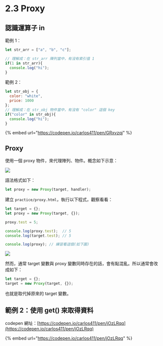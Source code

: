 # 2.3 Proxy

## 認識運算子 in

範例 1：

```javascript
let str_arr = ["a", "b", "c"];

// 理解成：在 str_arr 陣列當中，有沒有索引值 1
if(1 in str_arr){
  console.log("hi");
}
```

範例 2：

```javascript
let str_obj = {
  color: "white",
  price: 1000
};
// 理解成：在 str_obj 物件當中，有沒有 "color" 這個 key
if("color" in str_obj){
  console.log("hi");
}
```



{% embed url="https://codepen.io/carlos411/pen/GRxvzqj" %}



## Proxy

使用一個 proxy 物件，來代理陣列、物件。概念如下示意：

![](../.gitbook/assets/proxy\_concept.png)

語法格式如下：

```javascript
let proxy = new Proxy(target, handler);
```



建立 `practice/proxy.html`，執行以下程式，觀察看看：

```javascript
let target = {};
let proxy = new Proxy(target, {});

proxy.test = 5;

console.log(proxy.test);  // 5
console.log(target.test); // 5

console.log(proxy); // 練習看這個(如下圖)
```

![](../.gitbook/assets/proxy\_console.png)





然而，通常 target 變數與 proxy 變數同時存在的話，會有點混亂。所以通常會改成如下：

```javascript
let target = {};
target = new Proxy(target, {});
```

也就是取代掉原來的 target 變數。



## 範例 2：使用 get() 來取得資料



codepen 網址：[https://codepen.io/carlos411/pen/jOzLRqq](https://codepen.io/carlos411/pen/jOzLRqq)

{% embed url="https://codepen.io/carlos411/pen/jOzLRqq" %}

